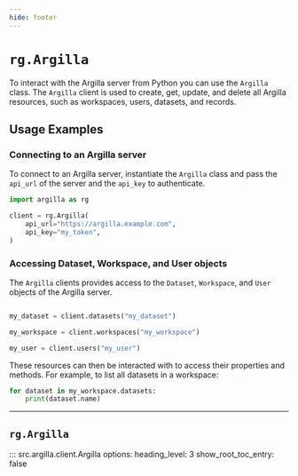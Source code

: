 ```yaml
---
hide: footer
---
```

# `rg.Argilla`

To interact with the Argilla server from Python you can use the `Argilla` class. The `Argilla` client is used to create, get, update, and delete all Argilla resources, such as workspaces, users, datasets, and records.

## Usage Examples

### Connecting to an Argilla server

To connect to an Argilla server, instantiate the `Argilla` class and pass the `api_url` of the server and the `api_key` to authenticate.

```python
import argilla as rg

client = rg.Argilla(
    api_url="https://argilla.example.com",
    api_key="my_token",
)
```

### Accessing Dataset, Workspace, and User objects

The `Argilla` clients provides access to the `Dataset`, `Workspace`, and `User` objects of the Argilla server.

```python

my_dataset = client.datasets("my_dataset")

my_workspace = client.workspaces("my_workspace")

my_user = client.users("my_user")

```

These resources can then be interacted with to access their properties and methods. For example, to list all datasets in a workspace:

```python
for dataset in my_workspace.datasets:
    print(dataset.name)
```


---

##  `rg.Argilla`

::: src.argilla.client.Argilla
    options:
        heading_level: 3
        show_root_toc_entry: false
